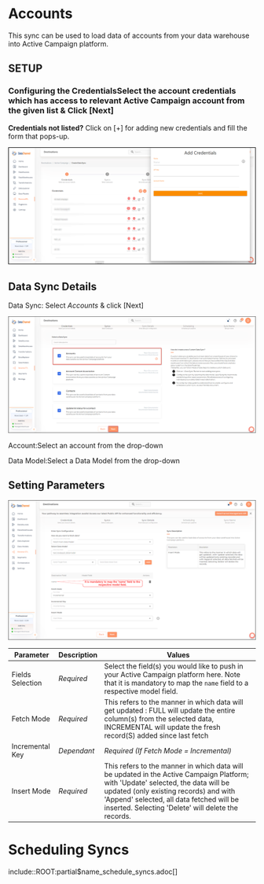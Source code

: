 # Accounts

This sync can be used to load data of accounts from your data warehouse into Active Campaign platform.

## SETUP
### Configuring the CredentialsSelect the account credentials which has access to relevant Active Campaign account from the given list & Click [Next]

**Credentials not listed?**
Click on [+] for adding new credentials and fill the form that pops-up.

![active-campaign-new-creds.png](../images/active-campaign-new-creds.png)


## Data Sync Details
Data Sync:
Select *Accounts* & click [Next]

![active-campaign-accounts-list.png](../images/active-campaign-accounts-list.png)

Account:Select an account from the drop-down

Data Model:Select a Data Model from the drop-down

## Setting Parameters

![active-campaign-accounts-config.png](../images/active-campaign-accounts-config.png)

| Parameter | Description | Values |
|-----------|-------------|--------|
| Fields Selection | *Required*  | Select the field(s) you would like to push in your Active Campaign platform here. Note that it is mandatory to map the `name` field to a respective model field. | {Destination Field Name, Model Field Name} |
| Fetch Mode | *Required*  | This refers to the manner in which data will get updated : FULL will update the entire column(s) from the selected data, INCREMENTAL will update the fresh record(S) added since last fetch | {Incremental, Full} **Default Value:** FULL |
| Incremental Key | *Dependant*  | *Required (If Fetch Mode = Incremental)*  | Choose the field which will serve as Incremental key. | Select Incremental Key |
| Insert Mode | *Required*  | This refers to the manner in which data will be updated in the Active Campaign Platform; with 'Update' selected, the data will be updated (only existing records) and with 'Append' selected, all data fetched will be inserted. Selecting 'Delete' will delete the records. | `Update`, `Append`, `Delete` |

# Scheduling Syncs
include::ROOT:partial$name_schedule_syncs.adoc[]